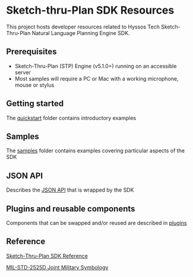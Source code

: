 # Sketch-thru-Plan SDK Resources

This project hosts developer resources related to Hyssos Tech Sketch-Thru-Plan Natural Language Planning Engine SDK.

## Prerequisites

* Sketch-Thru-Plan (STP) Engine (v5.1.0+) running on an accessible server
* Most samples will require a PC or Mac with a working microphone, mouse or stylus

## Getting started

The [quickstart](quickstart) folder contains introductory examples

## Samples

The [samples](samples) folder contains examples covering particular aspects of the SDK 

## JSON API

Describes the [JSON API](json-api) that is wrapped by the SDK

## Plugins and reusable components

Components that can be swapped and/or reused are described in [plugins](plugins)

## Reference

[Sketch-Thru-Plan SDK Reference](https://hyssostech.github.io/stp-docs/sdk/index.html)

[MIL-STD-2525D Joint Military Symbology](https://www.jcs.mil/Portals/36/Documents/Doctrine/Other_Pubs/ms_2525d.pdf)
